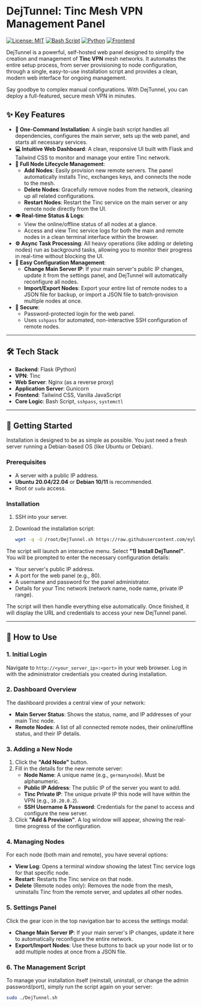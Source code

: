 # DejTunnel: Tinc Mesh VPN Management Panel

[![License: MIT](https://img.shields.io/badge/License-MIT-yellow.svg)](https://opensource.org/licenses/MIT)
[![Bash Script](https://img.shields.io/badge/Language-Bash-blue)](https://www.gnu.org/software/bash/)
[![Python](https://img.shields.io/badge/Backend-Flask-green)](https://flask.palletsprojects.com/)
[![Frontend](https://img.shields.io/badge/UI-Tailwind%20CSS-cyan)](https://tailwindcss.com/)

DejTunnel is a powerful, self-hosted web panel designed to simplify the creation and management of **Tinc VPN** mesh networks. It automates the entire setup process, from server provisioning to node configuration, through a single, easy-to-use installation script and provides a clean, modern web interface for ongoing management.

Say goodbye to complex manual configurations. With DejTunnel, you can deploy a full-featured, secure mesh VPN in minutes.

## ✨ Key Features

* **🚀 One-Command Installation**: A single bash script handles all dependencies, configures the main server, sets up the web panel, and starts all necessary services.
* **💻 Intuitive Web Dashboard**: A clean, responsive UI built with Flask and Tailwind CSS to monitor and manage your entire Tinc network.
* **🔗 Full Node Lifecycle Management**:
    * **Add Nodes**: Easily provision new remote servers. The panel automatically installs Tinc, exchanges keys, and connects the node to the mesh.
    * **Delete Nodes**: Gracefully remove nodes from the network, cleaning up all related configurations.
    * **Restart Nodes**: Restart the Tinc service on the main server or any remote node directly from the UI.
* **👁️ Real-time Status & Logs**:
    * View the online/offline status of all nodes at a glance.
    * Access and view Tinc service logs for both the main and remote nodes in a clean terminal interface within the browser.
* **⚙️ Async Task Processing**: All heavy operations (like adding or deleting nodes) run as background tasks, allowing you to monitor their progress in real-time without blocking the UI.
* **🔧 Easy Configuration Management**:
    * **Change Main Server IP**: If your main server's public IP changes, update it from the settings panel, and DejTunnel will automatically reconfigure all nodes.
    * **Import/Export Nodes**: Export your entire list of remote nodes to a JSON file for backup, or import a JSON file to batch-provision multiple nodes at once.
* **🔐 Secure**:
    * Password-protected login for the web panel.
    * Uses `sshpass` for automated, non-interactive SSH configuration of remote nodes.

---

## 🛠️ Tech Stack

* **Backend**: Flask (Python)
* **VPN**: Tinc
* **Web Server**: Nginx (as a reverse proxy)
* **Application Server**: Gunicorn
* **Frontend**: Tailwind CSS, Vanilla JavaScript
* **Core Logic**: Bash Script, `sshpass`, `systemctl`

---

## 🚀 Getting Started

Installation is designed to be as simple as possible. You just need a fresh server running a Debian-based OS (like Ubuntu or Debian).

### Prerequisites

* A server with a public IP address.
* **Ubuntu 20.04/22.04** or **Debian 10/11** is recommended.
* Root or `sudo` access.

### Installation

1.  SSH into your server.

2.  Download the installation script:
    ```bash
    wget -q -O /root/DejTunnel.sh https://raw.githubusercontent.com/eylandoo/DejTunnel/main/DejTunnel.sh && chmod +x /root/DejTunnel.sh && /root/DejTunnel.sh
    ```

The script will launch an interactive menu. Select **"1) Install DejTunnel"**. You will be prompted to enter the necessary configuration details:
* Your server's public IP address.
* A port for the web panel (e.g., 80).
* A username and password for the panel administrator.
* Details for your Tinc network (network name, node name, private IP range).

The script will then handle everything else automatically. Once finished, it will display the URL and credentials to access your new DejTunnel panel.

---

## 📖 How to Use

### 1. Initial Login

Navigate to `http://<your_server_ip>:<port>` in your web browser. Log in with the administrator credentials you created during installation.

### 2. Dashboard Overview

The dashboard provides a central view of your network:
* **Main Server Status**: Shows the status, name, and IP addresses of your main Tinc node.
* **Remote Nodes**: A list of all connected remote nodes, their online/offline status, and their IP details.

### 3. Adding a New Node

1.  Click the **"Add Node"** button.
2.  Fill in the details for the new remote server:
    * **Node Name**: A unique name (e.g., `germanynode`). Must be alphanumeric.
    * **Public IP Address**: The public IP of the server you want to add.
    * **Tinc Private IP**: The unique private IP this node will have within the VPN (e.g., `10.20.0.2`).
    * **SSH Username & Password**: Credentials for the panel to access and configure the new server.
3.  Click **"Add & Provision"**. A log window will appear, showing the real-time progress of the configuration.

### 4. Managing Nodes

For each node (both main and remote), you have several options:
* **View Log**: Opens a terminal window showing the latest Tinc service logs for that specific node.
* **Restart**: Restarts the Tinc service on that node.
* **Delete** (Remote nodes only): Removes the node from the mesh, uninstalls Tinc from the remote server, and updates all other nodes.

### 5. Settings Panel

Click the gear icon in the top navigation bar to access the settings modal:
* **Change Main Server IP**: If your main server's IP changes, update it here to automatically reconfigure the entire network.
* **Export/Import Nodes**: Use these buttons to back up your node list or to add multiple nodes at once from a JSON file.

### 6. The Management Script

To manage your installation itself (reinstall, uninstall, or change the admin password/port), simply run the script again on your server:

```bash
sudo ./DejTunnel.sh
